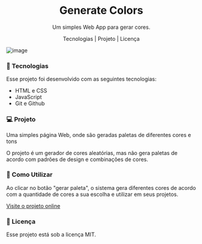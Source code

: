 <h1 align="center">Generate Colors</h1>
<p align="center">Um simples Web App para gerar cores.</p>
<p align="center">Tecnologias   |    Projeto   |    Licença</p>

![image](https://github.com/user-attachments/assets/b1da15b6-8e64-4172-b72b-c4357f7d2233)



<h3>🚀 Tecnologias</h3>
Esse projeto foi desenvolvido com as seguintes tecnologias:

 - HTML e CSS
 - JavaScript
 - Git e Github

<h3>💻 Projeto</h3>

<p>Uma simples página Web, onde são geradas paletas de diferentes cores e tons</p>
<p>O projeto é um gerador de cores aleatórias, mas não gera paletas de acordo com padrões de design e combinações de cores.</p>

<h3>🧠 Como Utilizar</h3>

<p>Ao clicar no botão "gerar paleta", o sistema gera diferentes cores de acordo com a quantidade de cores a sua escolha e utilizar em seus projetos.</p>

[Visite o projeto online](https://marcostwelve.github.io/paleteColors/)
<h3>📝 Licença </h3>
Esse projeto está sob a licença MIT.
